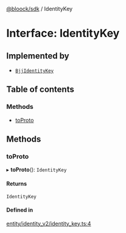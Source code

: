 [@bloock/sdk](../index.md) / IdentityKey

# Interface: IdentityKey

## Implemented by

- [`BjjIdentityKey`](../classes/BjjIdentityKey.md)

## Table of contents

### Methods

- [toProto](IdentityKey.md#toproto)

## Methods

### toProto

▸ **toProto**(): `IdentityKey`

#### Returns

`IdentityKey`

#### Defined in

[entity/identity_v2/identity_key.ts:4](https://github.com/bloock/bloock-sdk/blob/6fda345/languages/js/src/entity/identity_v2/identity_key.ts#L4)
